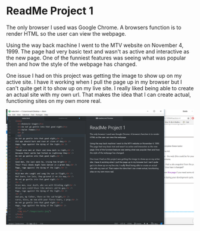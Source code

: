 # ReadMe Project 1
The only browser I used was Google Chrome. A browsers function is to render HTML so the user can view the webpage.

Using the way back machine I went to the MTV website on November 4, 1999. The page had very basic text and wasn't as active and interactive as the new page. One of the funniest features was seeing what was popular then and how the style of the webpage has changed.

One issue I had on this project was getting the image to show up on my active site. I have it working when I pull the page up in my browser but I can't quite get it to show up on my live site. I really liked being able to create an actual site with my own url. That makes the idea that I can create actual, functioning sites on my own more real.



![image of progress](./images/screenshot.png)
